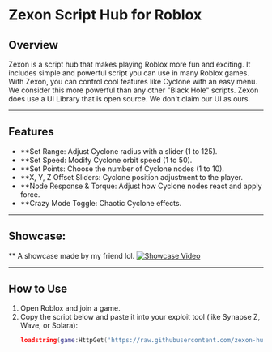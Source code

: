 # Zexon Script Hub for Roblox

## Overview
Zexon is a script hub that makes playing Roblox more fun and exciting. It includes simple and powerful script you can use in many Roblox games. With Zexon, you can control cool features like Cyclone with an easy menu. We consider this more powerful than any other "Black Hole" scripts. Zexon does use a UI Library that is open source. We don't claim our UI as ours.

---

## Features

- **Set Range: Adjust Cyclone radius with a slider (1 to 125).
- **Set Speed: Modify Cyclone orbit speed (1 to 50).
- **Set Points: Choose the number of Cyclone nodes (1 to 10).
- **X, Y, Z Offset Sliders: Cyclone position adjustment to the player.
- **Node Response & Torque: Adjust how Cyclone nodes react and apply force.
- **Crazy Mode Toggle: Chaotic Cyclone effects.
---
## Showcase:
** A showcase made by my friend lol.
[![Showcase Video](https://img.youtube.com/vi/f5dkobZ7d0s/0.jpg)](https://www.youtube.com/watch?v=f5dkobZ7d0s)

---
## How to Use
1. Open Roblox and join a game.
2. Copy the script below and paste it into your exploit tool (like Synapse Z, Wave, or Solara):
   ```lua
   loadstring(game:HttpGet('https://raw.githubusercontent.com/zexon-hub/Zexon/refs/heads/main/main'))()
